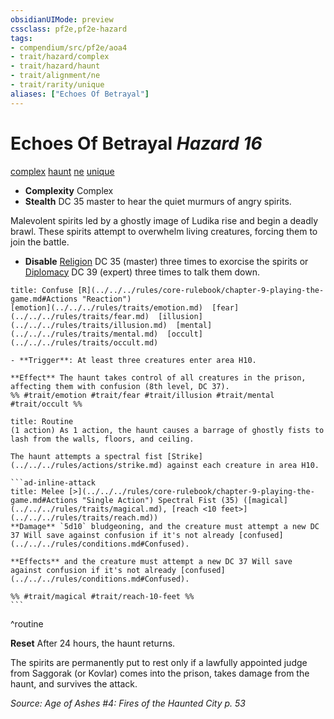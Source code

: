 ```yaml
---
obsidianUIMode: preview
cssclass: pf2e,pf2e-hazard
tags:
- compendium/src/pf2e/aoa4
- trait/hazard/complex
- trait/hazard/haunt
- trait/alignment/ne
- trait/rarity/unique
aliases: ["Echoes Of Betrayal"]
---
```

# Echoes Of Betrayal *Hazard 16*  
[complex](complex.md)  [haunt](haunt.md)  [ne](neutral-evil-b1.md)  [unique](unique.md)  

- **Complexity** Complex
- **Stealth** DC 35 master to hear the quiet murmurs of angry spirits.  

Malevolent spirits led by a ghostly image of Ludika rise and begin a deadly brawl. These spirits attempt to overwhelm living creatures, forcing them to join the battle.

- **Disable** [Religion](../../skills.md#Religion) DC 35 (master) three times to exorcise the spirits or [Diplomacy](../../skills.md#Diplomacy) DC 39 (expert) three times to talk them down.  
     
```ad-embed-ability
title: Confuse [R](../../../rules/core-rulebook/chapter-9-playing-the-game.md#Actions "Reaction")
[emotion](../../../rules/traits/emotion.md)  [fear](../../../rules/traits/fear.md)  [illusion](../../../rules/traits/illusion.md)  [mental](../../../rules/traits/mental.md)  [occult](../../../rules/traits/occult.md)  

- **Trigger**: At least three creatures enter area H10.

**Effect** The haunt takes control of all creatures in the prison, affecting them with confusion (8th level, DC 37).  
%% #trait/emotion #trait/fear #trait/illusion #trait/mental #trait/occult %%
```

````ad-pf2-summary
title: Routine
(1 action) As 1 action, the haunt causes a barrage of ghostly fists to lash from the walls, floors, and ceiling.

The haunt attempts a spectral fist [Strike](../../../rules/actions/strike.md) against each creature in area H10.

```ad-inline-attack
title: Melee [>](../../../rules/core-rulebook/chapter-9-playing-the-game.md#Actions "Single Action") Spectral Fist (35) ([magical](../../../rules/traits/magical.md), [reach <10 feet>](../../../rules/traits/reach.md))
**Damage** `5d10` bludgeoning, and the creature must attempt a new DC 37 Will save against confusion if it's not already [confused](../../../rules/conditions.md#Confused). 
 
**Effects** and the creature must attempt a new DC 37 Will save against confusion if it's not already [confused](../../../rules/conditions.md#Confused).

%% #trait/magical #trait/reach-10-feet %%
```
````
^routine

**Reset** After 24 hours, the haunt returns.

The spirits are permanently put to rest only if a lawfully appointed judge from Saggorak (or Kovlar) comes into the prison, takes damage from the haunt, and survives the attack.  

*Source: Age of Ashes #4: Fires of the Haunted City p. 53*
